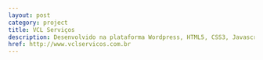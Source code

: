 ```yaml
---
layout: post
category: project
title: VCL Serviços
description: Desenvolvido na plataforma Wordpress, HTML5, CSS3, Javascript, PHP, Responsivo, Bootstrap.
href: http://www.vclservicos.com.br
---
```

